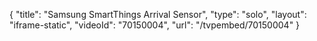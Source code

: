 {
    "title": "Samsung SmartThings Arrival Sensor",
    "type": "solo",
    "layout": "iframe-static",
    "videoId": "70150004",
    "url": "\/tvpembed\/70150004"
}